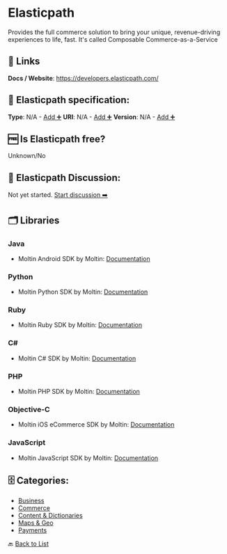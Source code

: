 # Elasticpath
Provides the full commerce solution to bring your unique, revenue-driving experiences to life, fast. It&#x27;s called Composable Commerce-as-a-Service

##  🔗 Links
**Docs / Website**: https://developers.elasticpath.com/

## 🧬 Elasticpath specification:
**Type**: N/A - [Add ➕](https://github.com/apis-list/apis-list/edit/main/apis-list.yaml)
**URI**: N/A - [Add ➕](https://github.com/apis-list/apis-list/edit/main/apis-list.yaml)
**Version**: N/A - [Add ➕](https://github.com/apis-list/apis-list/edit/main/apis-list.yaml)

## 🆓 Is Elasticpath free?
 Unknown/No 

## 💬 Elasticpath Discussion:
Not yet started. [Start discussion ➡️](https://github.com/apis-list/apis-list/discussions/new)

## 🗂️ Libraries
### Java
- Moltin Android SDK by Moltin: [Documentation](https://github.com/moltin/android-sdk)

### Python
- Moltin Python SDK by Moltin: [Documentation](https://github.com/moltin/python-sdk)

### Ruby
- Moltin Ruby SDK by Moltin: [Documentation](https://github.com/moltin/ruby-sdk)

### C#
- Moltin C# SDK by Moltin: [Documentation](https://github.com/moltin/csharp-sdk)

### PHP
- Moltin PHP SDK by Moltin: [Documentation](https://github.com/moltin/php-sdk)

### Objective-C
- Moltin iOS eCommerce SDK by Moltin: [Documentation](https://moltin.com/ios-ecommerce-sdk)

### JavaScript
- Moltin JavaScript SDK by Moltin: [Documentation](https://moltin.com/getting-started/js)


## 🗄️ Categories:
- [Business](https://github.com/apis-list/apis-list#business-)
- [Commerce](https://github.com/apis-list/apis-list#commerce-)
- [Content & Dictionaries](https://github.com/apis-list/apis-list#content--dictionaries-)
- [Maps & Geo](https://github.com/apis-list/apis-list#maps--geo-)
- [Payments](https://github.com/apis-list/apis-list#payments-)

🔙  [Back to List](https://github.com/apis-list/apis-list)
